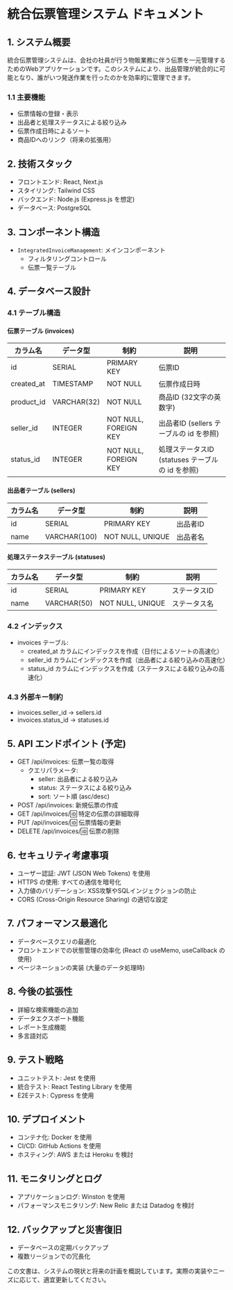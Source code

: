 # 統合伝票管理システム ドキュメント

## 1. システム概要

統合伝票管理システムは、会社の社員が行う物販業務に伴う伝票を一元管理するためのWebアプリケーションです。このシステムにより、出品管理が統合的に可能となり、誰がいつ発送作業を行ったのかを効率的に管理できます。

### 1.1 主要機能

- 伝票情報の登録・表示
- 出品者と処理ステータスによる絞り込み
- 伝票作成日時によるソート
- 商品IDへのリンク（将来の拡張用）

## 2. 技術スタック

- フロントエンド: React, Next.js
- スタイリング: Tailwind CSS
- バックエンド: Node.js (Express.js を想定)
- データベース: PostgreSQL

## 3. コンポーネント構造

- `IntegratedInvoiceManagement`: メインコンポーネント
  - フィルタリングコントロール
  - 伝票一覧テーブル

## 4. データベース設計

### 4.1 テーブル構造

#### 伝票テーブル (invoices)

| カラム名 | データ型 | 制約 | 説明 |
|---------|---------|------|------|
| id | SERIAL | PRIMARY KEY | 伝票ID |
| created_at | TIMESTAMP | NOT NULL | 伝票作成日時 |
| product_id | VARCHAR(32) | NOT NULL | 商品ID (32文字の英数字) |
| seller_id | INTEGER | NOT NULL, FOREIGN KEY | 出品者ID (sellers テーブルの id を参照) |
| status_id | INTEGER | NOT NULL, FOREIGN KEY | 処理ステータスID (statuses テーブルの id を参照) |

#### 出品者テーブル (sellers)

| カラム名 | データ型 | 制約 | 説明 |
|---------|---------|------|------|
| id | SERIAL | PRIMARY KEY | 出品者ID |
| name | VARCHAR(100) | NOT NULL, UNIQUE | 出品者名 |

#### 処理ステータステーブル (statuses)

| カラム名 | データ型 | 制約 | 説明 |
|---------|---------|------|------|
| id | SERIAL | PRIMARY KEY | ステータスID |
| name | VARCHAR(50) | NOT NULL, UNIQUE | ステータス名 |

### 4.2 インデックス

- invoices テーブル:
  - created_at カラムにインデックスを作成（日付によるソートの高速化）
  - seller_id カラムにインデックスを作成（出品者による絞り込みの高速化）
  - status_id カラムにインデックスを作成（ステータスによる絞り込みの高速化）

### 4.3 外部キー制約

- invoices.seller_id → sellers.id
- invoices.status_id → statuses.id

## 5. API エンドポイント (予定)

- GET /api/invoices: 伝票一覧の取得
  - クエリパラメータ:
    - seller: 出品者による絞り込み
    - status: ステータスによる絞り込み
    - sort: ソート順 (asc/desc)
- POST /api/invoices: 新規伝票の作成
- GET /api/invoices/:id: 特定の伝票の詳細取得
- PUT /api/invoices/:id: 伝票情報の更新
- DELETE /api/invoices/:id: 伝票の削除

## 6. セキュリティ考慮事項

- ユーザー認証: JWT (JSON Web Tokens) を使用
- HTTPS の使用: すべての通信を暗号化
- 入力値のバリデーション: XSS攻撃やSQLインジェクションの防止
- CORS (Cross-Origin Resource Sharing) の適切な設定

## 7. パフォーマンス最適化

- データベースクエリの最適化
- フロントエンドでの状態管理の効率化 (React の useMemo, useCallback の使用)
- ページネーションの実装 (大量のデータ処理時)

## 8. 今後の拡張性

- 詳細な検索機能の追加
- データエクスポート機能
- レポート生成機能
- 多言語対応

## 9. テスト戦略

- ユニットテスト: Jest を使用
- 統合テスト: React Testing Library を使用
- E2Eテスト: Cypress を使用

## 10. デプロイメント

- コンテナ化: Docker を使用
- CI/CD: GitHub Actions を使用
- ホスティング: AWS または Heroku を検討

## 11. モニタリングとログ

- アプリケーションログ: Winston を使用
- パフォーマンスモニタリング: New Relic または Datadog を検討

## 12. バックアップと災害復旧

- データベースの定期バックアップ
- 複数リージョンでの冗長化

この文書は、システムの現状と将来の計画を概説しています。実際の実装やニーズに応じて、適宜更新してください。